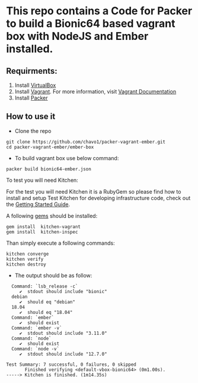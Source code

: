 # This repo contains a Code for Packer to build a Bionic64 based vagrant box with NodeJS and Ember installed.

## Requirments:

1.  Install [VirtualBox](https://www.virtualbox.org/wiki/Downloads)
2.  Install [Vagrant](https://www.vagrantup.com). For more information, visit [Vagrant Documentation](https://docs.vagrantup.com/v2/)
3.  Install [Packer](http://www.packer.io)

## How to use it
- Clone the repo
```
git clone https://github.com/chavo1/packer-vagrant-ember.git
cd packer-vagrant-ember/ember-box
```
- To build vagrant box use below command:
```
packer build bionic64-ember.json
```
To test you will need Kitchen:

For the test you will need Kitchen it is a RubyGem so please find how to install and setup Test Kitchen for developing infrastructure code, check out the [Getting Started Guide](http://kitchen.ci/docs/getting-started/).

A following [gems](https://guides.rubygems.org/what-is-a-gem/) should be installed:

```
gem install  kitchen-vagrant
gem install  kitchen-inspec
```
Than simply execute a following commands:

```
kitchen converge
kitchen verify
kitchen destroy
```
- The output should be as follow:
```
  Command: `lsb_release -c`
     ✔  stdout should include "bionic"
  debian
     ✔  should eq "debian"
  18.04
     ✔  should eq "18.04"
  Command: `ember`
     ✔  should exist
  Command: `ember -v`
     ✔  stdout should include "3.11.0"
  Command: `node`
     ✔  should exist
  Command: `node -v`
     ✔  stdout should include "12.7.0"

Test Summary: 7 successful, 0 failures, 0 skipped
       Finished verifying <default-vbox-bionic64> (0m1.00s).
-----> Kitchen is finished. (1m14.35s)
```


